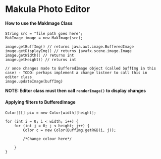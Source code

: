 # Makula Photo Editor

#### How to use the MakImage Class
```
String src = "file path goes here";
MakImage image = new MakImage(src);

image.getBuffImg() // returns java.awt.image.BufferedImage
image.getDisplayImg() // returns javafx.scene.image.Image
image.getWidth() // returns int
image.getHeight() // returns int

// once changes made to BufferedImage object (called buffImg in this case) - TODO: perhaps implement a change listner to call this in editor class
image.updateImage(buffImg)
```

**NOTE: Editor class must then call ```renderImage()``` to display changes**


#### Applying filters to BufferedImage

```
Color[][] pix = new Color[width][height];

for (int i = 0; i < width; i++) {
    for (int j = 0; j < height; j++) {
        Color c = new Color(BuffImg.getRGB(i, j));
        
        /*Change colour here*/

    }
}
```